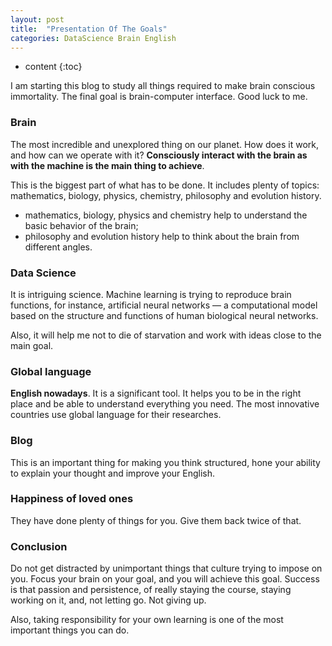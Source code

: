```yaml
---
layout: post 
title:  "Presentation Of The Goals"
categories: DataScience Brain English
---
```


* content 
{:toc}

I am starting this blog to study all things required to make brain conscious immortality.
The final goal is brain-computer interface. Good luck to me.



### Brain

The most incredible and unexplored thing on our planet. How does it work, and how can we operate with it?
**Consciously interact with the brain as with the machine is the main thing to achieve**.


This is the biggest part of what has to be done. It includes plenty of topics: mathematics, biology, physics, chemistry, philosophy and evolution history.
- mathematics, biology, physics and chemistry help to understand the basic behavior of the brain;
- philosophy and evolution history help to think about the brain from different angles.


### Data Science

It is intriguing science. Machine learning is trying to reproduce brain functions, for instance, artificial neural networks — 
a computational model based on the structure and functions of human biological neural networks.


Also, it will help me not to die of starvation and work with ideas close to the main goal.


### Global language

**English nowadays**. It is a significant tool. It helps you to be in the right place and be able 
to understand everything you need. The most innovative countries use global language for their researches.


### Blog

This is an important thing for making you think structured, hone your ability to explain your thought 
and improve your English.


### Happiness of loved ones

They have done plenty of things for you. Give them back twice of that.


### Conclusion

Do not get distracted by unimportant things that culture trying to impose on you. 
Focus your brain on your goal, and you will achieve this goal. Success is that passion and persistence,
of really staying the course, staying working on it, and, not letting go. Not giving up.

Also, taking responsibility for your own learning is one of the most important things you can do.